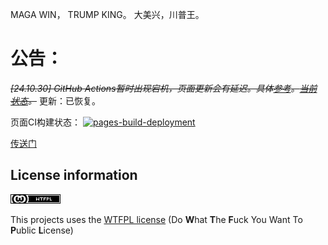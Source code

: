 MAGA WIN， TRUMP KING。
大美兴，川普王。

# 公告：
~~*\[24.10.30\] GitHub Actions暂时出现宕机，页面更新会有延迟。具体[参考](https://github.com/orgs/community/discussions/143045)。[当前状态](https://www.githubstatus.com/)。*~~  更新：已恢复。 


页面CI构建状态：
[![pages-build-deployment](https://github.com/MaxwellHandsome/XuTao25Audio/actions/workflows/pages/pages-build-deployment/badge.svg?branch=page)](https://github.com/MaxwellHandsome/XuTao25Audio/actions/workflows/pages/pages-build-deployment)



[传送门](http://pg.crazythursday.filegear-sg.me/)




## License information
![WTFPL](lic.png)

This projects uses the [WTFPL license](http://www.wtfpl.net/)
(Do **W**hat **T**he **F**uck You Want To **P**ublic **L**icense)
